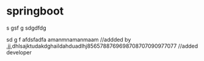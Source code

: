# springboot
s
gsf
g
sdgdfdg

sd
g
f
afdsfadfa
amanmnamanmaam
//addded by ,jj,dhlsajktudakdghaildahduadlhj8565788769698708707090977077
//added developer

